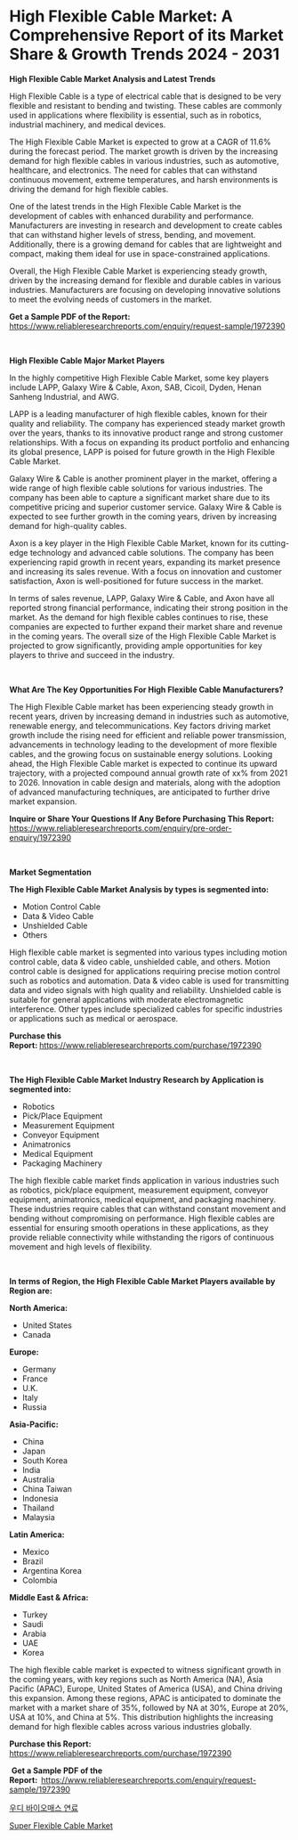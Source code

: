 <p><h1>High Flexible Cable Market: A Comprehensive Report of its Market Share & Growth Trends 2024 - 2031</h1></p><p><strong>High Flexible Cable Market Analysis and Latest Trends</strong></p>
<p><p>High Flexible Cable is a type of electrical cable that is designed to be very flexible and resistant to bending and twisting. These cables are commonly used in applications where flexibility is essential, such as in robotics, industrial machinery, and medical devices.</p><p>The High Flexible Cable Market is expected to grow at a CAGR of 11.6% during the forecast period. The market growth is driven by the increasing demand for high flexible cables in various industries, such as automotive, healthcare, and electronics. The need for cables that can withstand continuous movement, extreme temperatures, and harsh environments is driving the demand for high flexible cables.</p><p>One of the latest trends in the High Flexible Cable Market is the development of cables with enhanced durability and performance. Manufacturers are investing in research and development to create cables that can withstand higher levels of stress, bending, and movement. Additionally, there is a growing demand for cables that are lightweight and compact, making them ideal for use in space-constrained applications.</p><p>Overall, the High Flexible Cable Market is experiencing steady growth, driven by the increasing demand for flexible and durable cables in various industries. Manufacturers are focusing on developing innovative solutions to meet the evolving needs of customers in the market.</p></p>
<p><strong>Get a Sample PDF of the Report:&nbsp;</strong> <a href="https://www.reliableresearchreports.com/enquiry/request-sample/1972390">https://www.reliableresearchreports.com/enquiry/request-sample/1972390</a></p>
<p>&nbsp;</p>
<p><strong>High Flexible Cable Major Market Players</strong></p>
<p><p>In the highly competitive High Flexible Cable Market, some key players include LAPP, Galaxy Wire & Cable, Axon, SAB, Cicoil, Dyden, Henan Sanheng Industrial, and AWG. </p><p>LAPP is a leading manufacturer of high flexible cables, known for their quality and reliability. The company has experienced steady market growth over the years, thanks to its innovative product range and strong customer relationships. With a focus on expanding its product portfolio and enhancing its global presence, LAPP is poised for future growth in the High Flexible Cable Market.</p><p>Galaxy Wire & Cable is another prominent player in the market, offering a wide range of high flexible cable solutions for various industries. The company has been able to capture a significant market share due to its competitive pricing and superior customer service. Galaxy Wire & Cable is expected to see further growth in the coming years, driven by increasing demand for high-quality cables.</p><p>Axon is a key player in the High Flexible Cable Market, known for its cutting-edge technology and advanced cable solutions. The company has been experiencing rapid growth in recent years, expanding its market presence and increasing its sales revenue. With a focus on innovation and customer satisfaction, Axon is well-positioned for future success in the market.</p><p>In terms of sales revenue, LAPP, Galaxy Wire & Cable, and Axon have all reported strong financial performance, indicating their strong position in the market. As the demand for high flexible cables continues to rise, these companies are expected to further expand their market share and revenue in the coming years. The overall size of the High Flexible Cable Market is projected to grow significantly, providing ample opportunities for key players to thrive and succeed in the industry.</p></p>
<p>&nbsp;</p>
<p><strong>What Are The Key Opportunities For High Flexible Cable Manufacturers?</strong></p>
<p><p>The High Flexible Cable market has been experiencing steady growth in recent years, driven by increasing demand in industries such as automotive, renewable energy, and telecommunications. Key factors driving market growth include the rising need for efficient and reliable power transmission, advancements in technology leading to the development of more flexible cables, and the growing focus on sustainable energy solutions. Looking ahead, the High Flexible Cable market is expected to continue its upward trajectory, with a projected compound annual growth rate of xx% from 2021 to 2026. Innovation in cable design and materials, along with the adoption of advanced manufacturing techniques, are anticipated to further drive market expansion.</p></p>
<p><strong>Inquire or Share Your Questions If Any Before Purchasing This Report:</strong> <a href="https://www.reliableresearchreports.com/enquiry/pre-order-enquiry/1972390">https://www.reliableresearchreports.com/enquiry/pre-order-enquiry/1972390</a></p>
<p>&nbsp;</p>
<p><strong>Market Segmentation</strong></p>
<p><strong>The High Flexible Cable Market Analysis by types is segmented into:</strong></p>
<p><ul><li>Motion Control Cable</li><li>Data & Video Cable</li><li>Unshielded Cable</li><li>Others</li></ul></p>
<p><p>High flexible cable market is segmented into various types including motion control cable, data & video cable, unshielded cable, and others. Motion control cable is designed for applications requiring precise motion control such as robotics and automation. Data & video cable is used for transmitting data and video signals with high quality and reliability. Unshielded cable is suitable for general applications with moderate electromagnetic interference. Other types include specialized cables for specific industries or applications such as medical or aerospace.</p></p>
<p><strong>Purchase this Report:&nbsp;</strong><a href="https://www.reliableresearchreports.com/purchase/1972390">https://www.reliableresearchreports.com/purchase/1972390</a></p>
<p>&nbsp;</p>
<p><strong>The High Flexible Cable Market Industry Research by Application is segmented into:</strong></p>
<p><ul><li>Robotics</li><li>Pick/Place Equipment</li><li>Measurement Equipment</li><li>Conveyor Equipment</li><li>Animatronics</li><li>Medical Equipment</li><li>Packaging Machinery</li></ul></p>
<p><p>The high flexible cable market finds application in various industries such as robotics, pick/place equipment, measurement equipment, conveyor equipment, animatronics, medical equipment, and packaging machinery. These industries require cables that can withstand constant movement and bending without compromising on performance. High flexible cables are essential for ensuring smooth operations in these applications, as they provide reliable connectivity while withstanding the rigors of continuous movement and high levels of flexibility.</p></p>
<p>&nbsp;</p>
<p><strong>In terms of Region, the High Flexible Cable Market Players available by Region are:</strong></p>
<p>
    <p> <strong> North America: </strong>
        <ul>
            <li>United States</li>
            <li>Canada</li>
        </ul>
        </p> 
    <p> <strong> Europe: </strong>
        <ul>
            <li>Germany</li>
            <li>France</li>
            <li>U.K.</li>
            <li>Italy</li>
            <li>Russia</li>
        </ul>
        </p> 
    <p> <strong> Asia-Pacific: </strong>
        <ul>
            <li>China</li>
            <li>Japan</li>
            <li>South Korea</li>
            <li>India</li>
            <li>Australia</li>
            <li>China Taiwan</li>
            <li>Indonesia</li>
            <li>Thailand</li>
            <li>Malaysia</li>
        </ul>
        </p> 
    <p> <strong> Latin America: </strong>
        <ul>
            <li>Mexico</li>
            <li>Brazil</li>
            <li>Argentina Korea</li>
            <li>Colombia</li>
        </ul>
        </p> 
    <p> <strong> Middle East & Africa: </strong>
        <ul>
            <li>Turkey</li>
            <li>Saudi</li>
            <li>Arabia</li>
            <li>UAE</li>
            <li>Korea</li>
        </ul>
    </p>
    </p>
<p><p>The high flexible cable market is expected to witness significant growth in the coming years, with key regions such as North America (NA), Asia Pacific (APAC), Europe, United States of America (USA), and China driving this expansion. Among these regions, APAC is anticipated to dominate the market with a market share of 35%, followed by NA at 30%, Europe at 20%, USA at 10%, and China at 5%. This distribution highlights the increasing demand for high flexible cables across various industries globally.</p></p>
<p><strong>Purchase this Report: </strong><a href="https://www.reliableresearchreports.com/purchase/1972390">https://www.reliableresearchreports.com/purchase/1972390</a></p>
<p>&nbsp;<strong>Get a Sample PDF of the Report:&nbsp;&nbsp;</strong><a href="https://www.reliableresearchreports.com/enquiry/request-sample/1972390">https://www.reliableresearchreports.com/enquiry/request-sample/1972390</a></p>
<p><strong></strong></p>
<p><p><a href="https://github.com/trmesnao7959541/Market-Research-Report-List-1/blob/main/873886915181.md">우디 바이오매스 연료</a></p><p><a href="https://github.com/PeterParrish5/Market-Research-Report-List-4/blob/main/super-flexible-cable-market.md">Super Flexible Cable Market</a></p></p>